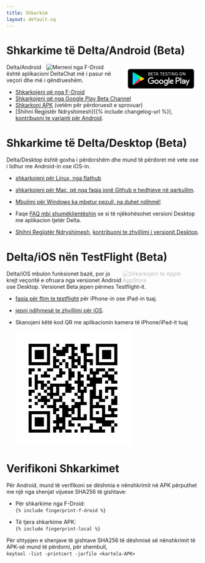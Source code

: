```yaml
---
title: Shkarkim
layout: default-sq
---
```




<!-- GENERATED FILE -- DO NOT EDIT -->



# Shkarkime të Delta/Android (Beta)

[<img style="float:right" src="../assets/home/get-it-on-gplay-beta.png" alt="Testim versioni beta në Google Play" width="200" />](https://play.google.com/store/apps/details?id=chat.delta)
[<img style="float:right" src="../assets/home/get-it-on-fdroid.png" alt="Merreni nga F-Droid" width="200" />](https://f-droid.org/app/com.b44t.messenger)

Delta/Android është aplikacioni DeltaChat më i pasur në veçori dhe më i qëndrueshëm. 

* [Shkarkojeni që nga F-Droid](https://f-droid.org/app/com.b44t.messenger)
* [Shkarkojeni që nga Google Play Beta Channel](https://play.google.com/store/apps/details?id=chat.delta)
* [Shkarkoni APK](https://github.com/deltachat/deltachat-android/releases) (vetëm për përdoruesit e sprovuar)
* [Shihni Regjistër Ndryshimesh]({% include changelog-url %}), [kontribuoni te varianti për Android](https://github.com/deltachat/deltachat-android/). 


# Shkarkime të Delta/Desktop (Beta)

Delta/Desktop është goxha i përdorshëm dhe mund të përdoret më vete ose i lidhur me Android-in ose iOS-in. 

* [shkarkojeni për Linux, nga flathub](https://flathub.org/apps/details/chat.delta.desktop)

* [shkarkojeni për Mac, që nga faqja jonë Github e hedhjeve në qarkullim](https://github.com/deltachat/deltachat-desktop/releases/).  

* [Mbulimi për Windows ka mbetur pezull, na duhet ndihmë!](https://github.com/deltachat/deltachat-desktop/issues/606) 

* Faqe [FAQ mbi shumëklientëshin](help#multiclient) se si të njëkohësohet versioni Desktop me aplikacion tjetër Delta. 

* [Shihni Regjistër Ndryshimesh](https://github.com/deltachat/deltachat-desktop/blob/master/CHANGELOG.md),
  [kontribuoni te zhvillimi i versionit Desktop](https://github.com/deltachat/deltachat-desktop/). 


# Delta/iOS nën TestFlight (Beta)

<img src="../assets/home/get-it-on-ios.png" alt="Shkarkojeni te Apple AppStore" width="200" style="float:right; filter: opacity(.3) grayscale(100%);" />

Delta/iOS mbulon funksionet bazë, por jo krejt veçoritë e ofruara nga versionet Android ose Desktop. 
Versionet Beta jepen përmes Testflight-it. 

- [faqja për ftim te testflight](https://testflight.apple.com/join/uEMc1NxS) për iPhone-in ose iPad-in tuaj.

- [jepni ndihmesë te zhvillimi për iOS](https://github.com/deltachat/deltachat-ios/). 

- Skanojeni këtë kod QR me aplikacionin kamera të iPhone/iPad-it tuaj

  ![QRCode](../assets/home/deltachat_testflight_qrcode.png)


# Verifikoni Shkarkimet

Për Android, mund të verifikoni se dëshmia e nënshkrimit në APK përputhet me një nga shenjat vijuese SHA256 të gishtave:  

* Për shkarkime nga F-Droid:  
  `{% include fingerprint-f-droid %}`

* Të tjera shkarkime APK:  
  `{% include fingerprint-local %}`

Për shtypjen e shenjave të gishtave SHA256 të dëshmisë së nënshkrimit të APK-së mund të përdorni, për shembull,  
`keytool -list -printcert -jarfile <kartela-APK>`

